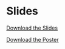 # Slides 
[Download the Slides](https://drive.google.com/file/d/1par9jaO4-7Vc3sZ7IchSxq5HwaOswO4W/view?usp=sharing)


[Download the Poster](https://drive.google.com/file/d/1QyDfshsrWISCND1Sjgfkt7Kv2L1G0ijJ/view?usp=sharing)

